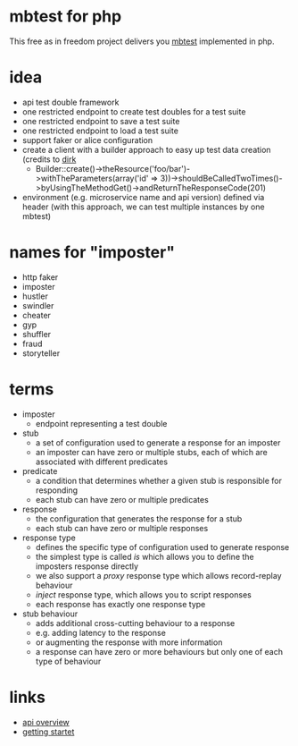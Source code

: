 # mbtest for php

This free as in freedom project delivers you [mbtest](http://www.mbtest.org) implemented in php.

# idea

* api test double framework
* one restricted endpoint to create test doubles for a test suite
* one restricted endpoint to save a test suite
* one restricted endpoint to load a test suite
* support faker or alice configuration
* create a client with a builder approach to easy up test data creation (credits to [dirk](https://github.com/dirkwinkhaus/)
    * Builder::create()->theResource('foo/bar')->withTheParameters(array('id' => 3))->shouldBeCalledTwoTimes()->byUsingTheMethodGet()->andReturnTheResponseCode(201)
* environment (e.g. microservice name and api version) defined via header (with this approach, we can test multiple instances by one mbtest)

# names for "imposter"

* http faker
* imposter
* hustler
* swindler
* cheater
* gyp
* shuffler
* fraud
* storyteller

# terms

* imposter
    * endpoint representing a test double
* stub
    * a set of configuration used to generate a response for an imposter
    * an imposter can have zero or multiple stubs, each of which are associated with different predicates
* predicate
    * a condition that determines whether a given stub is responsible for responding
    * each stub can have zero or multiple predicates
* response
    * the configuration that generates the response for a stub
    * each stub can have zero or multiple responses
* response type
    * defines the specific type of configuration used to generate response
    * the simplest type is called *is* which allows you to define the imposters response directly
    * we also support a *proxy* response type which allows record-replay behaviour
    * *inject* response type, which allows you to script responses
    * each response has exactly one response type
* stub behaviour
    * adds additional cross-cutting behaviour to a response
    * e.g. adding latency to the response
    * or augmenting the response with more information
    * a response can have zero or more behaviours but only one of each type of behaviour

# links

* [api overview](http://www.mbtest.org/docs/api/overview)
* [getting startet](http://www.mbtest.org/docs/gettingStarted)
